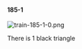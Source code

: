 #### 185-1
![train-185-1-0.png](https://github.com/lil-lab/nlvr/raw/master/nlvr/train/images/66/train-185-1-0.png "train-185-1-0.png")

There is 1 black triangle
